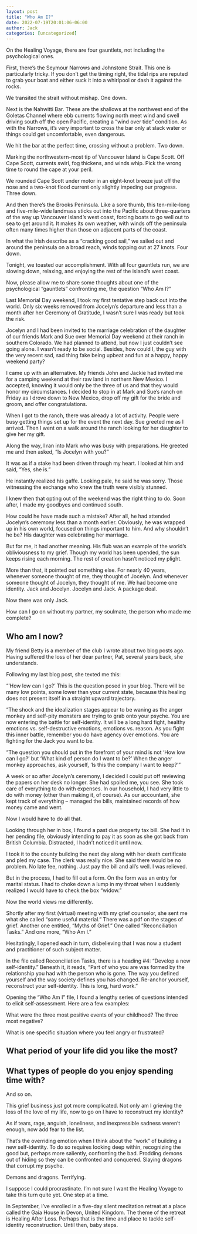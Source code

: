```yaml
---
layout: post
title: "Who Am I?"
date: 2022-07-19T20:01:06-06:00
author: Jack
categories: [uncategorized]
---
```


On the Healing Voyage, there are four gauntlets, not including the psychological ones.

First, there’s the Seymour Narrows and Johnstone Strait. This one is particularly tricky. If you don’t get the timing right, the tidal rips are reputed to grab your boat and either suck it into a whirlpool or dash it against the rocks.

We transited the strait without mishap. One down.

Next is the Nahwitti Bar. These are the shallows at the northwest end of the Goletas Channel where ebb currents flowing north meet wind and swell driving south off the open Pacific, creating a “wind over tide” condition. As with the Narrows, it’s very important to cross the bar only at slack water or things could get uncomfortable, even dangerous.

We hit the bar at the perfect time, crossing without a problem. Two down.

<!-- IMAGE PLACEHOLDER
Original URL: http://windleblo.com/wp-content/uploads/2022/07/IMG_0576-1024x768.jpg
Filename: IMG_0576-1024x768.jpg
Date path: 2022/07/IMG_0576-1024x768.jpg
Caption: Rounding the Brooks Peninsula
Instructions: Replace this comment with actual image upload
-->

Marking the northwestern-most tip of Vancouver Island is Cape Scott. Off Cape Scott, currents swirl, fog thickens, and winds whip. Pick the wrong time to round the cape at your peril.

We rounded Cape Scott under motor in an eight-knot breeze just off the nose and a two-knot flood current only slightly impeding our progress. Three down.

And then there’s the Brooks Peninsula. Like a sore thumb, this ten-mile-long and five-mile-wide landmass sticks out into the Pacific about three-quarters of the way up Vancouver Island’s west coast, forcing boats to go well out to sea to get around it. It makes its own weather, with winds off the peninsula often many times higher than those on adjacent parts of the coast.

In what the Irish describe as a “cracking good sail,” we sailed out and around the peninsula on a broad reach, winds topping out at 27 knots. Four down.

Tonight, we toasted our accomplishment. With all four gauntlets run, we are slowing down, relaxing, and enjoying the rest of the island’s west coast.

Now, please allow me to share some thoughts about one of the psychological “gauntlets” confronting me, the question “Who Am I?”

<!-- IMAGE PLACEHOLDER
Original URL: http://windleblo.com/wp-content/uploads/2022/07/IMG_0555-1024x768.jpg
Filename: IMG_0555-1024x768.jpg
Date path: 2022/07/IMG_0555-1024x768.jpg
Caption: First west coast port of call — Winter Harbour
Instructions: Replace this comment with actual image upload
-->

Last Memorial Day weekend, I took my first tentative step back out into the world. Only six weeks removed from Jocelyn’s departure and less than a month after her Ceremony of Gratitude, I wasn’t sure I was ready but took the risk.

Jocelyn and I had been invited to the marriage celebration of the daughter of our friends Mark and Sue over Memorial Day weekend at their ranch in southern Colorado. We had planned to attend, but now I just couldn’t see going alone. I wasn’t ready to be social. Besides, how could I, the guy with the very recent sad, sad thing fake being upbeat and fun at a happy, happy weekend party?

I came up with an alternative. My friends John and Jackie had invited me for a camping weekend at their raw land in northern New Mexico. I accepted, knowing it would only be the three of us and that they would honor my circumstances. I decided to stop in at Mark and Sue’s ranch on Friday as I drove down to New Mexico, drop off my gift for the bride and groom, and offer congratulations.

When I got to the ranch, there was already a lot of activity. People were busy getting things set up for the event the next day. Sue greeted me as I arrived. Then I went on a walk around the ranch looking for her daughter to give her my gift.

<!-- IMAGE PLACEHOLDER
Original URL: http://windleblo.com/wp-content/uploads/2022/07/IMG_0594-768x1024.jpg
Filename: IMG_0594-768x1024.jpg
Date path: 2022/07/IMG_0594-768x1024.jpg
Caption: Dinghying ashore for a pit stop in the Bunsby Islands
Instructions: Replace this comment with actual image upload
-->

Along the way, I ran into Mark who was busy with preparations. He greeted me and then asked, “Is Jocelyn with you?”

It was as if a stake had been driven through my heart. I looked at him and said, “Yes, she is.”

He instantly realized his gaffe. Looking pale, he said he was sorry. Those witnessing the exchange who knew the truth were visibly stunned.

I knew then that opting out of the weekend was the right thing to do. Soon after, I made my goodbyes and continued south.

How could he have made such a mistake? After all, he had attended Jocelyn’s ceremony less than a month earlier. Obviously, he was wrapped up in his own world, focused on things important to him. And why shouldn’t he be? His daughter was celebrating her marriage.

But for me, it had another meaning. His flub was an example of the world’s obliviousness to my grief. Though my world has been upended, the sun keeps rising each morning. The rest of creation hasn’t noticed my plight.

More than that, it pointed out something else. For nearly 40 years, whenever someone thought of me, they thought of Jocelyn. And whenever someone thought of Jocelyn, they thought of me. We had become one identity. Jack and Jocelyn. Jocelyn and Jack. A package deal.

Now there was only Jack.

How can I go on without my partner, my soulmate, the person who made me complete?

## Who am I now?

My friend Betty is a member of the club I wrote about two blog posts ago. Having suffered the loss of her dear partner, Pat, several years back, she understands.

Following my last blog post, she texted me this:

“’How low can I go?’ This is the question posed in your blog. There will be many low points, some lower than your current state, because this healing does not present itself in a straight upward trajectory.

“The shock and the idealization stages appear to be waning as the anger monkey and self-pity monsters are trying to grab onto your psyche. You are now entering the battle for self-identity. It will be a long hard fight, healthy emotions vs. self-destructive emotions, emotions vs. reason. As you fight this inner battle, remember you do have agency over emotions. You are fighting for the Jack you want to be.

“The question you should put in the forefront of your mind is not ‘How low can I go?’ but ‘What kind of person do I want to be?’ When the anger monkey approaches, ask yourself, ‘Is this the company I want to keep?’”

A week or so after Jocelyn’s ceremony, I decided I could put off reviewing the papers on her desk no longer. She had spoiled me, you see. She took care of everything to do with expenses. In our household, I had very little to do with money (other than making it, of course). As our accountant, she kept track of everything – managed the bills, maintained records of how money came and went.

Now I would have to do all that.

Looking through her in box, I found a past due property tax bill. She had it in her pending file, obviously intending to pay it as soon as she got back from British Columbia. Distracted, I hadn’t noticed it until now.

I took it to the county building the next day along with her death certificate and pled my case. The clerk was really nice. She said there would be no problem. No late fee, nothing. Just pay the bill and all’s well. I was relieved.

But in the process, I had to fill out a form. On the form was an entry for marital status. I had to choke down a lump in my throat when I suddenly realized I would have to check the box “widow.”

Now the world views me differently.

Shortly after my first (virtual) meeting with my grief counselor, she sent me what she called “some useful material.” There was a pdf on the stages of grief. Another one entitled, “Myths of Grief.” One called “Reconciliation Tasks.” And one more, “Who Am I.”

Hesitatingly, I opened each in turn, disbelieving that I was now a student and practitioner of such subject matter.

In the file called Reconciliation Tasks, there is a heading #4: “Develop a new self-identity.” Beneath it, it reads, “Part of who you are was formed by the relationship you had with the person who is gone. The way you defined yourself and the way society defines you has changed. Re-anchor yourself, reconstruct your self-identity. This is long, hard work.”

Opening the “Who Am I” file, I found a lengthy series of questions intended to elicit self-assessment. Here are a few examples:

What were the three most positive events of your childhood? The three most negative?

What is one specific situation where you feel angry or frustrated?

## What period of your life did you like the most?

## What types of people do you enjoy spending time with?

And so on.

This grief business just got more complicated. Not only am I grieving the loss of the love of my life, now to go on I have to reconstruct my identity?

As if tears, rage, anguish, loneliness, and inexpressible sadness weren’t enough, now add fear to the list.

That’s the overriding emotion when I think about the “work” of building a new self-identity. To do so requires looking deep within, recognizing the good but, perhaps more saliently, confronting the bad. Prodding demons out of hiding so they can be confronted and conquered. Slaying dragons that corrupt my psyche.

Demons and dragons. Terrifying.

I suppose I could procrastinate. I’m not sure I want the Healing Voyage to take this turn quite yet. One step at a time.

In September, I’ve enrolled in a five-day silent meditation retreat at a place called the Gaia House in Devon, United Kingdom. The theme of the retreat is Healing After Loss. Perhaps that is the time and place to tackle self-identity reconstruction. Until then, baby steps.